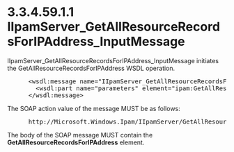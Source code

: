 <html dir="LTR" xmlns:mshelp="http://msdn.microsoft.com/mshelp" xmlns:ddue="http://ddue.schemas.microsoft.com/authoring/2003/5" xmlns:xlink="http://www.w3.org/1999/xlink" xmlns:tool="http://www.microsoft.com/tooltip">
 <body>
 <div id="header">
 <h1 class="heading">3.3.4.59.1.1 IIpamServer_GetAllResourceRecordsForIPAddress_InputMessage</h1>
 </div>
 <div id="mainSection">
 <div id="mainBody">
 <div id="allHistory" class="saveHistory"></div>
 <div id="sectionSection0" class="section" name="collapseableSection">
 

<p>IIpamServer_GetAllResourceRecordsForIPAddress_InputMessage
initiates the GetAllResourceRecordsForIPAddress WSDL operation.</p>

<dl>
<dd>
<div><pre> &lt;wsdl:message name=&quot;IIpamServer_GetAllResourceRecordsForIPAddress_InputMessage&quot;&gt;
   &lt;wsdl:part name=&quot;parameters&quot; element=&quot;ipam:GetAllResourceRecordsForIPAddress&quot; /&gt;
 &lt;/wsdl:message&gt;
</pre></div>
</dd></dl>

<p>The SOAP action value of the message MUST be as follows:</p>

<dl>
<dd>
<div><pre> http://Microsoft.Windows.Ipam/IIpamServer/GetAllResourceRecordsForIPAddress
</pre></div>
</dd></dl>

<p>The body of the SOAP message MUST contain the <b>GetAllResourceRecordsForIPAddress</b>
element.</p>


 </div>
 </div>
 </div>
 </body>
</html>